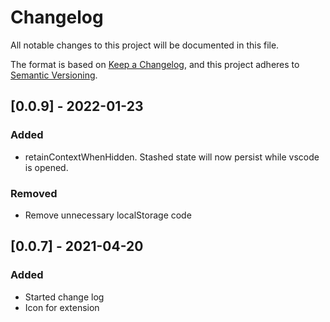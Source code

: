 # Changelog

All notable changes to this project will be documented in this file.

The format is based on [Keep a Changelog](https://keepachangelog.com/en/1.0.0/),
and this project adheres to [Semantic Versioning](https://semver.org/spec/v2.0.0.html).

## [0.0.9] - 2022-01-23
### Added 

- retainContextWhenHidden. Stashed state will now persist while vscode is opened.

### Removed

- Remove unnecessary localStorage code

## [0.0.7] - 2021-04-20

### Added 

- Started change log
- Icon for extension
